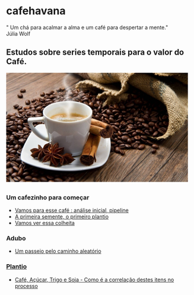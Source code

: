 # cafehavana
" Um chá para acalmar a alma e um café para despertar a mente."
<br> Júlia Wolf

## Estudos sobre series temporais para o valor do Café.
<img src="img/cafe.png" style="height: 300px;"/>

### Um cafezinho para começar <br />   
<ul><li><a href='src/analise_inicial.ipynb'>
   Vamos para esse café : análise inicial, pipeline</a>
   </li>
   <li><a href='src/preparacao.ipynb'> 
   A primeira semente, o primeiro plantio</a>
   </li>
   <li><a href='src/cafe_java.ipynb'> 
   Vamos ver essa colheita</a>
   </li>
 </ul>

### Adubo <br />   
<ul>
  <li><a href='src/randow_walk/metrics.ipynb'> 
   Um passeio pelo caminho aleatório
   </li>

</ul>


### Plantio <br />   
<ul>
   <li><a href='src/cafes_duo.ipynb'> 
   Café, Açúcar, Trigo e Soja - Como é a correlação destes itens no processo </a>
   </li>
 </ul>
 
